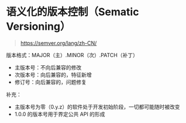 # 语义化的版本控制（Sematic Versioning）

> https://semver.org/lang/zh-CN/

版本格式：MAJOR（主）.MINOR（次）.PATCH（补丁）
- 主版本号：不向后兼容的修改
- 次版本号：向后兼容的，特征新增
- 修订号：向后兼容的，问题修复

补充：
- 主版本号为零（0.y.z）的软件处于开发初始阶段，一切都可能随时被改变
- 1.0.0 的版本号用于界定公共 API 的形成

